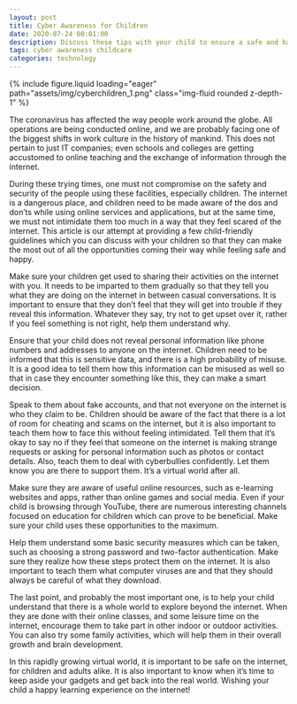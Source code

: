 ```yaml
---
layout: post
title: Cyber Awareness for Children
date: 2020-07-24 00:01:00
description: Discuss these tips with your child to ensure a safe and happy online learning session.
tags: cyber awareness childcare
categories: technology
---
```

<div class="row mt-3">
    <div class="col-sm mt-3 mt-md-0">
        {% include figure.liquid loading="eager" path="assets/img/cyberchildren_1.png" class="img-fluid rounded z-depth-1" %}
    </div>
</div>

The coronavirus has affected the way people work around the globe. All operations are being conducted online, and we are probably facing one of the biggest shifts in work culture in the history of mankind. This does not pertain to just IT companies; even schools and colleges are getting accustomed to online teaching and the exchange of information through the internet.

During these trying times, one must not compromise on the safety and security of the people using these facilities, especially children. The internet is a dangerous place, and children need to be made aware of the dos and don’ts while using online services and applications, but at the same time, we must not intimidate them too much in a way that they feel scared of the internet. This article is our attempt at providing a few child-friendly guidelines which you can discuss with your children so that they can make the most out of all the opportunities coming their way while feeling safe and happy.

Make sure your children get used to sharing their activities on the internet with you. It needs to be imparted to them gradually so that they tell you what they are doing on the internet in between casual conversations. It is important to ensure that they don’t feel that they will get into trouble if they reveal this information. Whatever they say, try not to get upset over it, rather if you feel something is not right, help them understand why.

Ensure that your child does not reveal personal information like phone numbers and addresses to anyone on the internet. Children need to be informed that this is sensitive data, and there is a high probability of misuse. It is a good idea to tell them how this information can be misused as well so that in case they encounter something like this, they can make a smart decision.

Speak to them about fake accounts, and that not everyone on the internet is who they claim to be. Children should be aware of the fact that there is a lot of room for cheating and scams on the internet, but it is also important to teach them how to face this without feeling intimidated. Tell them that it’s okay to say no if they feel that someone on the internet is making strange requests or asking for personal information such as photos or contact details. Also, teach them to deal with cyberbullies confidently. Let them know you are there to support them. It’s a virtual world after all.

Make sure they are aware of useful online resources, such as e-learning websites and apps, rather than online games and social media. Even if your child is browsing through YouTube, there are numerous interesting channels focused on education for children which can prove to be beneficial. Make sure your child uses these opportunities to the maximum.

Help them understand some basic security measures which can be taken, such as choosing a strong password and two-factor authentication. Make sure they realize how these steps protect them on the internet. It is also important to teach them what computer viruses are and that they should always be careful of what they download.

The last point, and probably the most important one, is to help your child understand that there is a whole world to explore beyond the internet. When they are done with their online classes, and some leisure time on the internet, encourage them to take part in other indoor or outdoor activities. You can also try some family activities, which will help them in their overall growth and brain development.

In this rapidly growing virtual world, it is important to be safe on the internet, for children and adults alike. It is also important to know when it’s time to keep aside your gadgets and get back into the real world. Wishing your child a happy learning experience on the internet!